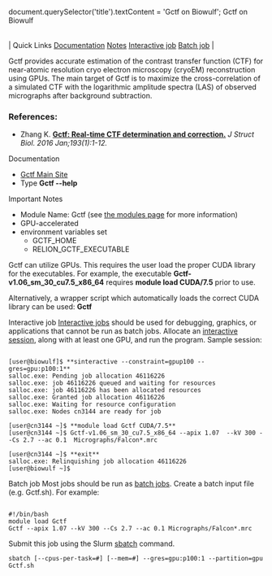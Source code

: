 

document.querySelector('title').textContent = 'Gctf on Biowulf';
Gctf on Biowulf


|  |
| --- |
| 
Quick Links
[Documentation](#doc)
[Notes](#notes)
[Interactive job](#int) 
[Batch job](#sbatch) 
 |



Gctf provides accurate estimation of the contrast transfer function (CTF) for near-atomic resolution cryo electron microscopy (cryoEM) reconstruction using GPUs. The main target of Gctf is to maximize the cross-correlation of a simulated CTF with the logarithmic amplitude spectra (LAS) of observed micrographs after background subtraction.



### References:


* Zhang K.
[**Gctf: Real-time CTF determination and correction.**](https://www.ncbi.nlm.nih.gov/pubmed/26592709)
*J Struct Biol. 2016 Jan;193(1):1-12.*


Documentation
* [Gctf Main Site](https://www.mrc-lmb.cam.ac.uk/kzhang/)
* Type **Gctf --help**


Important Notes
* Module Name: Gctf (see [the modules page](/apps/modules.html) for more information)
* GPU-accelerated
* environment variables set 
	+ GCTF\_HOME
	+ RELION\_GCTF\_EXECUTABLE


Gctf can utilize GPUs. This requires the user load the proper CUDA library for the executables. For example, the executable **Gctf-v1.06\_sm\_30\_cu7.5\_x86\_64** requires **module load CUDA/7.5** prior to use.


Alternatively, a wrapper script which automatically loads the correct CUDA library can be used: **Gctf**


Interactive job
[Interactive jobs](/docs/userguide.html#int) should be used for debugging, graphics, or applications that cannot be run as batch jobs.
Allocate an [interactive session](/docs/userguide.html#int), along with at least one GPU, and run the program. Sample session:



```

[user@biowulf]$ **sinteractive --constraint=gpup100 --gres=gpu:p100:1**
salloc.exe: Pending job allocation 46116226
salloc.exe: job 46116226 queued and waiting for resources
salloc.exe: job 46116226 has been allocated resources
salloc.exe: Granted job allocation 46116226
salloc.exe: Waiting for resource configuration
salloc.exe: Nodes cn3144 are ready for job

[user@cn3144 ~]$ **module load Gctf CUDA/7.5**
[user@cn3144 ~]$ Gctf-v1.06_sm_30_cu7.5_x86_64 --apix 1.07  --kV 300 --Cs 2.7 --ac 0.1  Micrographs/Falcon*.mrc

[user@cn3144 ~]$ **exit**
salloc.exe: Relinquishing job allocation 46116226
[user@biowulf ~]$

```


Batch job
Most jobs should be run as [batch jobs](/docs/userguide.html#submit).
Create a batch input file (e.g. Gctf.sh). For example:



```

#!/bin/bash
module load Gctf
Gctf --apix 1.07 --kV 300 --Cs 2.7 --ac 0.1 Micrographs/Falcon*.mrc

```

Submit this job using the Slurm [sbatch](/docs/userguide.html) command.



```
sbatch [--cpus-per-task=#] [--mem=#] --gres=gpu:p100:1 --partition=gpu Gctf.sh
```





